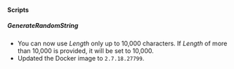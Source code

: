 
#### Scripts
##### GenerateRandomString
- You can now use *Length* only up to 10,000 characters. If *Length* of more than 10,000 is provided, it will be set to 10,000.
- Updated the Docker image to `2.7.18.27799`.
